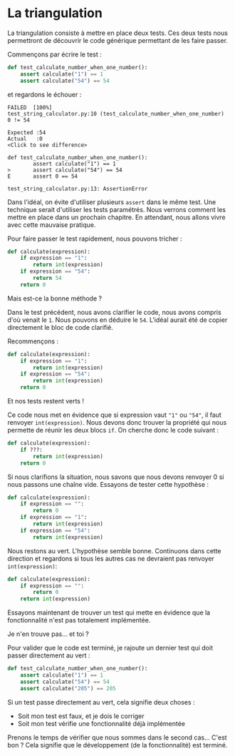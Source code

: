 # La triangulation
La triangulation consiste à mettre en place deux tests. Ces deux tests nous permettront de découvrir le code générique permettant de les faire passer. 

Commençons par écrire le test :
```python
def test_calculate_number_when_one_number():  
    assert calculate("1") == 1  
    assert calculate("54") == 54
```

et regardons le échouer : 
```
FAILED  [100%]
test_string_calculator.py:10 (test_calculate_number_when_one_number)
0 != 54

Expected :54
Actual   :0
<Click to see difference>

def test_calculate_number_when_one_number():
        assert calculate("1") == 1
>       assert calculate("54") == 54
E       assert 0 == 54

test_string_calculator.py:13: AssertionError
```

Dans l'idéal, on évite d'utiliser plusieurs `assert` dans le même test. Une technique serait d'utiliser les tests paramétrés. Nous verrons comment les mettre en place dans un prochain chapitre. En attendant, nous allons vivre avec cette mauvaise pratique.

Pour faire passer le test rapidement, nous pouvons tricher :
```python
def calculate(expression):  
    if expression == "1":  
        return int(expression)  
    if expression == "54":  
        return 54  
    return 0
```

Mais est-ce la bonne méthode ?

Dans le test précédent, nous avons clarifier le code, nous avons compris d'où venait le `1`. Nous pouvons en déduire le `54`. L'idéal aurait été de copier directement le bloc de code clarifié.

Recommençons : 
```python
def calculate(expression):  
    if expression == "1":  
        return int(expression)  
    if expression == "54":  
        return int(expression)  
    return 0
```

Et nos tests restent verts !

Ce code nous met en évidence que si expression vaut `"1"` ou `"54"`, il faut renvoyer `int(expression)`.  Nous devons donc trouver la propriété qui nous permette de réunir les deux blocs `if`. On cherche donc le code suivant : 

```python
def calculate(expression):  
    if ???:  
        return int(expression)  
    return 0
```

Si nous clarifions la situation, nous savons que nous devons renvoyer 0 si nous passons une chaîne vide. Essayons de tester cette hypothèse :
```python
def calculate(expression):  
    if expression == "":  
        return 0  
    if expression == "1":  
        return int(expression)  
    if expression == "54":  
        return int(expression)
```

Nous restons au vert. L'hypothèse semble bonne. Continuons dans cette direction et regardons si tous les autres cas ne devraient pas renvoyer `int(expression)`:

```python
def calculate(expression):  
    if expression == "":  
        return 0  
    return int(expression)
```

Essayons maintenant de trouver un test qui mette en évidence que la fonctionnalité n'est pas totalement implémentée.

Je n'en trouve pas... et toi ? 

Pour valider que le code est terminé, je rajoute un dernier test qui doit passer directement au vert : 
```python
def test_calculate_number_when_one_number():  
    assert calculate("1") == 1  
    assert calculate("54") == 54  
    assert calculate("205") == 205
```

Si un test passe directement au vert, cela signifie deux choses : 
- Soit mon test est faux, et je dois le corriger
- Soit mon test vérifie une fonctionnalité déjà implémentée

Prenons le temps de vérifier que nous sommes dans le second cas... C'est bon ? Cela signifie que le développement (de la fonctionnalité) est terminé.

